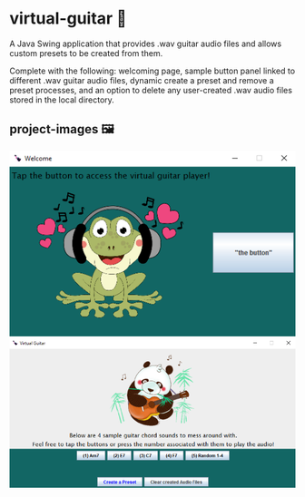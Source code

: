 # virtual-guitar 🎸
A Java Swing application that provides .wav guitar audio files and allows custom presets to be created from them. 

Complete with the following: welcoming page, sample button panel linked to different .wav guitar audio files, dynamic create a preset and remove a preset processes, and an option to delete any user-created .wav audio files stored in the local directory.


## project-images 🖼️

<img src="images/launchdemo.png"> <img src="images/playerdemo.png">


